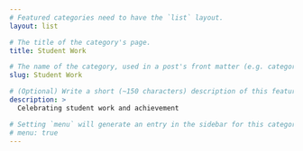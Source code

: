 ```yaml
---
# Featured categories need to have the `list` layout.
layout: list

# The title of the category's page.
title: Student Work

# The name of the category, used in a post's front matter (e.g. category: <slug>).
slug: Student Work

# (Optional) Write a short (~150 characters) description of this featured category.
description: >
  Celebrating student work and achievement

# Setting `menu` will generate an entry in the sidebar for this category.
# menu: true
---
```

